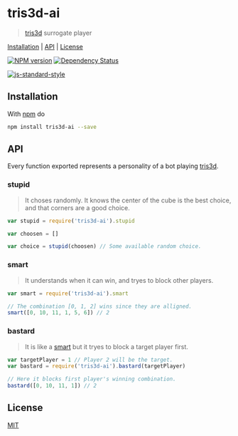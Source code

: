 # tris3d-ai

> [tris3d] surrogate player

[Installation](#installation) |
[API](#api) |
[License](#license)

[![NPM version](https://badge.fury.io/js/tris3d-ai.svg)](http://badge.fury.io/js/tris3d-ai)
[![Dependency Status](https://gemnasium.com/fibo/tris3d-ai.svg)](https://gemnasium.com/fibo/tris3d-ai)

[![js-standard-style](https://cdn.rawgit.com/feross/standard/master/badge.svg)](https://github.com/feross/standard)

## Installation

With [npm](https://npmjs.org/) do

```bash
npm install tris3d-ai --save
```

## API

Every function exported represents a personality of a bot playing [tris3d].

### stupid

> It choses randomly. It knows the center of the cube is the best choice, and that corners are a good choice.

```javascript
var stupid = require('tris3d-ai').stupid

var choosen = []

var choice = stupid(choosen) // Some available random choice.
```

### smart

> It understands when it can win, and tryes to block other players.

```javascript
var smart = require('tris3d-ai').smart

// The combination [0, 1, 2] wins since they are alligned.
smart([0, 10, 11, 1, 5, 6]) // 2
```

### bastard

> It is like a [smart](#smart) but it tryes to block a target player first.

```javascript
var targetPlayer = 1 // Player 2 will be the target.
var bastard = require('tris3d-ai').bastard(targetPlayer)

// Here it blocks first player's winning combination.
bastard([0, 10, 11, 1]) // 2
```

## License

[MIT](http://g14n.info/mit-license)

[tris3d]: http://play.tris3d.net "tris3d"
